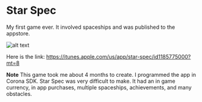 # Star Spec
My first game ever. It involved spaceships and was published to the appstore. 

![alt text](https://is1-ssl.mzstatic.com/image/thumb/Purple122/v4/06/f8/2b/06f82beb-2df6-f3ed-e1d2-26550f3c0933/mzl.aiiwhywy.png/246x0w.jpg)


Here is the link: https://itunes.apple.com/us/app/star-spec/id1185775000?mt=8


**Note**
This game took me about 4 months to create. I programmed the app in Corona SDK. Star Spec was very difficult to make. It had an in game currency, in app purchases, multiple spaceships, achievements, and many obstacles.
